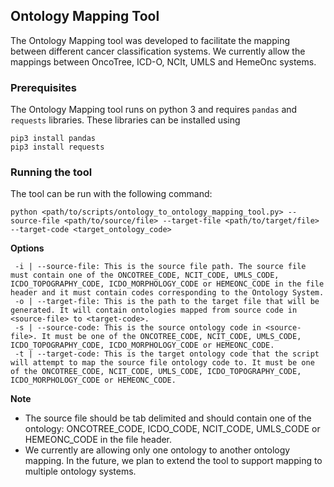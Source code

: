 ## Ontology Mapping Tool

The Ontology Mapping tool was developed to facilitate the mapping between different cancer classification systems. We currently allow the mappings between OncoTree, ICD-O, NCIt, UMLS and HemeOnc systems.

### Prerequisites
The Ontology Mapping tool runs on python 3 and requires `pandas` and `requests` libraries. These libraries can be installed using
```
pip3 install pandas
pip3 install requests
 ```

### Running the tool

The tool can be run with the following command:
```
python <path/to/scripts/ontology_to_ontology_mapping_tool.py> --source-file <path/to/source/file> --target-file <path/to/target/file> --target-code <target_ontology_code>
```

**Options**
```
 -i | --source-file: This is the source file path. The source file must contain one of the ONCOTREE_CODE, NCIT_CODE, UMLS_CODE, ICDO_TOPOGRAPHY_CODE, ICDO_MORPHOLOGY_CODE or HEMEONC_CODE in the file header and it must contain codes corresponding to the Ontology System.
 -o | --target-file: This is the path to the target file that will be generated. It will contain ontologies mapped from source code in <source-file> to <target-code>.
 -s | --source-code: This is the source ontology code in <source-file>. It must be one of the ONCOTREE_CODE, NCIT_CODE, UMLS_CODE, ICDO_TOPOGRAPHY_CODE, ICDO_MORPHOLOGY_CODE or HEMEONC_CODE.
 -t | --target-code: This is the target ontology code that the script will attempt to map the source file ontology code to. It must be one of the ONCOTREE_CODE, NCIT_CODE, UMLS_CODE, ICDO_TOPOGRAPHY_CODE, ICDO_MORPHOLOGY_CODE or HEMEONC_CODE.
```

**Note**
- The source file should be tab delimited and should contain one of the ontology: ONCOTREE_CODE, ICDO_CODE, NCIT_CODE, UMLS_CODE or HEMEONC_CODE in the file header.
- We currently are allowing only one ontology to another ontology mapping. In the future, we plan to extend the tool to support mapping to multiple ontology systems.
